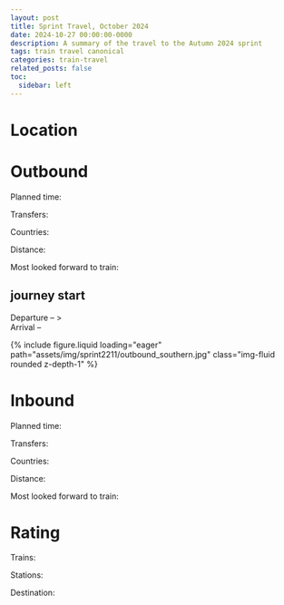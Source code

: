 ```yaml
---
layout: post
title: Sprint Travel, October 2024
date: 2024-10-27 00:00:00-0000
description: A summary of the travel to the Autumn 2024 sprint
tags: train travel canonical
categories: train-travel
related_posts: false
toc:
  sidebar: left
---
```


# Location

<place>

# Outbound <time>

Planned time: 

Transfers: 

Countries: 

Distance: 

Most looked forward to train: 

## journey start
Departure – <time>><br>Arrival <place> – <time>

<swiper-container keyboard="true" navigation="true" pagination="true" pagination-clickable="true" pagination-dynamic-bullets="true" rewind="true">
  <swiper-slide>{% include figure.liquid loading="eager" path="assets/img/sprint2211/outbound_southern.jpg" class="img-fluid rounded z-depth-1" %}</swiper-slide>
</swiper-container>
	
# Inbound <time>

Planned time: 

Transfers: 

Countries: 

Distance: 

Most looked forward to train: 

# Rating

Trains: 

Stations: 

Destination: 